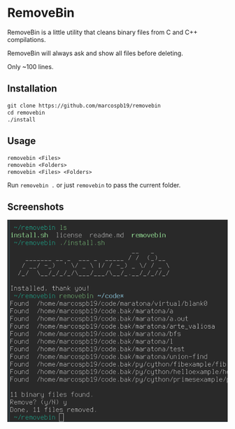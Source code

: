 # RemoveBin

RemoveBin is a little utility that cleans binary files from C and C++ compilations.

RemoveBin will always ask and show all files before deleting.

Only ~100 lines.

## Installation
```shell
git clone https://github.com/marcospb19/removebin
cd removebin
./install
```

## Usage

```shell
removebin <Files>
removebin <Folders>
removebin <Files> <Folders>
```

Run `removebin .` or just `removebin` to pass the current folder.

## Screenshots

![removebin installation and usage](https://github.com/marcospb19/removebin/blob/master/images/removebin_installation_and_usage.png)

